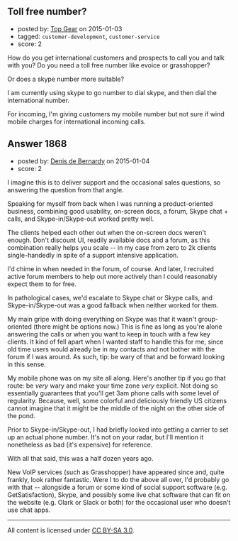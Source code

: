## Toll free number?

- posted by: [Top Gear](https://stackexchange.com/users/4690596/top-gear) on 2015-01-03
- tagged: `customer-development`, `customer-service`
- score: 2

How do you get international customers and prospects to call you and talk with you? Do you need a toll free number like evoice or grasshopper? 

Or does a skype number more suitable?

I am currently using skype to go number to dial skype, and then dial the international number.

For incoming, I'm giving customers my mobile number but not sure if wind mobile charges for international incoming calls.


## Answer 1868

- posted by: [Denis de Bernardy](https://stackexchange.com/users/182468/denis-de-bernardy) on 2015-01-04
- score: 2

I imagine this is to deliver support and the occasional sales questions, so answering the question from that angle.

Speaking for myself from back when I was running a product-oriented business, combining good usability, on-screen docs, a forum, Skype chat + calls, and Skype-in/Skype-out worked pretty well.

The clients helped each other out when the on-screen docs weren't enough. Don't discount UI, readily available docs and a forum, as this combination really helps you scale -- in my case from zero to 2k clients single-handedly in spite of a support intensive application.

I'd chime in when needed in the forum, of course. And later, I recruited active forum members to help out more actively than I could reasonably expect them to for free.

In pathological cases, we'd escalate to Skype chat or Skype calls, and Skype-in/Skype-out was a good fallback when neither worked for them.

My main gripe with doing everything on Skype was that it wasn't group-oriented (there might be options now.) This is fine as long as you're alone answering the calls or when you want to keep in touch with a few key clients. It kind of fell apart when I wanted staff to handle this for me, since old time users would already be in my contacts and not bother with the forum if I was around. As such, tip: be wary of that and be forward looking in this sense.

My mobile phone was on my site all along. Here's another tip if you go that route: be *very* wary and make your time zone *very* explicit. Not doing so essentially guarantees that you'll get 3am phone calls with some level of regularity. Because, well, some colorful and deliciously friendly US citizens cannot imagine that it might be the middle of the night on the other side of the pond.

Prior to Skype-in/Skype-out, I had briefly looked into getting a carrier to set up an actual phone number. It's not on your radar, but I'll mention it nonetheless as bad (it's expensive) for reference.

With all that said, this was a half dozen years ago.

New VoIP services (such as Grasshopper) have appeared since and, quite frankly, look rather fantastic. Were I to do the above all over, I'd probably go with that -- alongside a forum or some kind of social support software (e.g. GetSatisfaction), Skype, and possibly some live chat software that can fit on the website (e.g. Olark or Slack or both) for the occasional user who doesn't use chat apps.



---

All content is licensed under [CC BY-SA 3.0](https://creativecommons.org/licenses/by-sa/3.0/).
